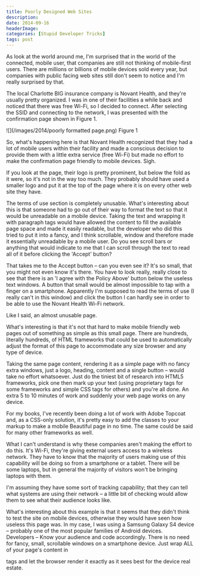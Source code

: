 ```yaml
---
title: Poorly Designed Web Sites
description: 
date: 2014-09-16
headerImage: 
categories: [Stupid Developer Tricks]
tags: post
---
```


As look at the world around me, I'm surprised that in the world of the connected, mobile user, that companies are still not thinking of mobile-first users. There are millions or billions of mobile devices sold every year, but companies with public facing web sites still don't seem to notice and I'm really surprised by that.

The local Charlotte BIG insurance company is Novant Health, and they're usually pretty organized. I was in one of their facilities a while back and noticed that there was free Wi-Fi, so I decided to connect. After selecting the SSID and connecting to the network, I was presented with the confirmation page shown in Figure 1.

![](/images/2014/poorly formatted page.png)
Figure 1

So, what's happening here is that Novant Health recognized that they had a lot of mobile users within their facility and made a conscious decision to provide them with a little extra service (free Wi-Fi) but made no effort to make the confirmation page friendly to mobile devices. Sigh.

If you look at the page, their logo is pretty prominent, but below the fold as it were, so it's not in the way too much. They probably should have used a smaller logo and put it at the top of the page where it is on every other web site they have.

The terms of use section is completely unusable. What's interesting about this is that someone had to go out of their way to format the text so that it would be unreadable on a mobile device. Taking the text and wrapping it with paragraph tags would have allowed the content to fill the available page space and made it easily readable, but the developer who did this tried to put it into a fancy, and I think scrollable, window and therefore made it essentially unreadable by a mobile user. Do you see scroll bars or anything that would indicate to me that I can scroll through the text to read all of it before clicking the 'Accept' button?

That takes me to the Accept button – can you even see it? It's so small, that you might not even know it's there. You have to look really, really close to see that there is an 'I agree with the Policy Above' button below the useless text windows. A button that small would be almost impossible to tap with a finger on a smartphone. Apparently I'm supposed to read the terms of use (I really can't in this window) and click the button I can hardly see in order to be able to use the Novant Health Wi-Fi network.

Like I said, an almost unusable page.

What's interesting is that it's not that hard to make mobile friendly web pages out of something as simple as this small page. There are hundreds, literally hundreds, of HTML frameworks that could be used to automatically adjust the format of this page to accommodate any size browser and any type of device.

Taking the same page content, rendering it as a simple page with no fancy extra windows, just a logo, heading, content and a single button – would take no effort whatsoever. Just do the tiniest bit of research into HTML5 frameworks, pick one then mark up your text (using proprietary tags for some frameworks and simple CSS tags for others) and you're all done. An extra 5 to 10 minutes of work and suddenly your web page works on any device.

For my books, I've recently been doing a lot of work with Adobe Topcoat and, as a CSS-only solution, it's pretty easy to add the classes to your markup to make a mobile Beautiful page in no time. The same could be said for many other frameworks as well.

What I can't understand is why these companies aren't making the effort to do this. It's Wi-Fi, they're giving external users access to a wireless network. They have to know that the majority of users making use of this capability will be doing so from a smartphone or a tablet. There will be some laptops, but in general the majority of visitors won't be bringing laptops with them.

I'm assuming they have some sort of tracking capability; that they can tell what systems are using their network – a little bit of checking would allow them to see what their audience looks like.

What's interesting about this example is that it seems that they didn't think to test the site on mobile devices, otherwise they would have seen how useless this page was. In my case, I was using a Samsung Galaxy S4 device – probably one of the most popular families of Android devices.  
Developers – Know your audience and code accordingly. There is no need for fancy, small, scrollable windows on a smartphone device. Just wrap ALL of your page's content in <p> tags and let the browser render it exactly as it sees best for the device real estate.